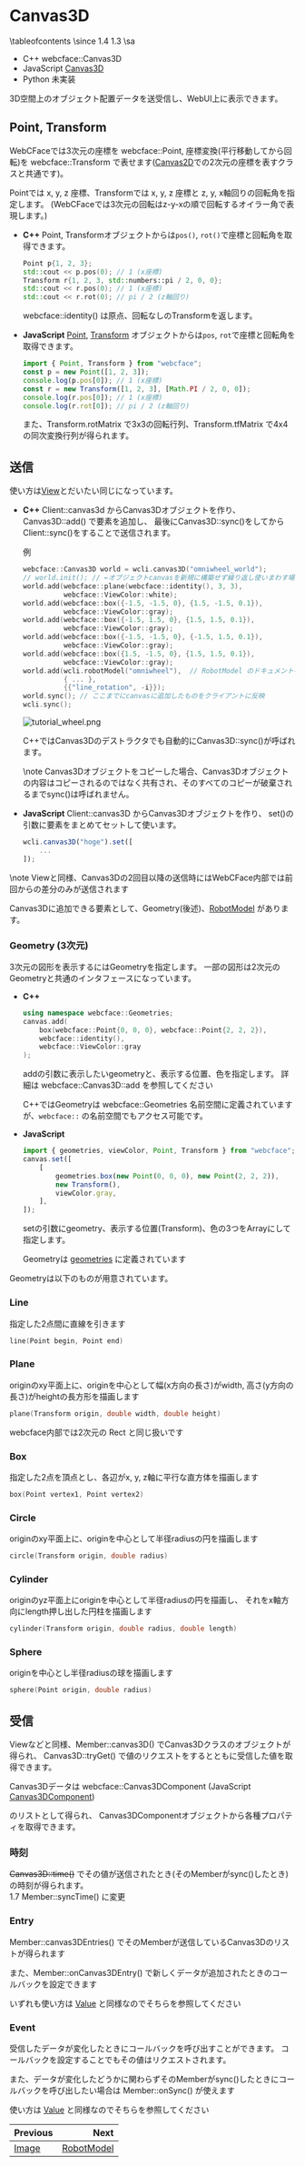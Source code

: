 # Canvas3D

\tableofcontents
\since
<span class="since-c">1.4</span>
<span class="since-js">1.3</span>
\sa
* C++ webcface::Canvas3D
* JavaScript [Canvas3D](https://na-trium-144.github.io/webcface-js/classes/Canvas3D.html)
* Python 未実装 <!--[webcface.Canvas3D](https://na-trium-144.github.io/webcface-python/webcface.canvas3d.html#webcface.canvas3d.Canvas3D)-->

3D空間上のオブジェクト配置データを送受信し、WebUI上に表示できます。

## Point, Transform

WebCFaceでは3次元の座標を webcface::Point, 座標変換(平行移動してから回転)を webcface::Transform で表せます([Canvas2D](./14_canvas2d.md)での2次元の座標を表すクラスと共通です)。

Pointでは x, y, z 座標、Transformでは x, y, z 座標と z, y, x軸回りの回転角を指定します。
(WebCFaceでは3次元の回転はz-y-xの順で回転するオイラー角で表現します。)

<div class="tabbed">

- <b class="tab-title">C++</b>
    Point, Transformオブジェクトからは`pos()`, `rot()`で座標と回転角を取得できます。
    ```cpp
    Point p{1, 2, 3};
    std::cout << p.pos(0); // 1 (x座標)
    Transform r{1, 2, 3, std::numbers::pi / 2, 0, 0};
    std::cout << r.pos(0); // 1 (x座標)
    std::cout << r.rot(0); // pi / 2 (z軸回り)
    ```
    webcface::identity() は原点、回転なしのTransformを返します。

- <b class="tab-title">JavaScript</b>
    [Point](https://na-trium-144.github.io/webcface-js/classes/Point.html), [Transform](https://na-trium-144.github.io/webcface-js/classes/Transform.html) オブジェクトからは`pos`, `rot`で座標と回転角を取得できます。
    ```ts
    import { Point, Transform } from "webcface";
    const p = new Point([1, 2, 3]);
    console.log(p.pos[0]); // 1 (x座標)
    const r = new Transform([1, 2, 3], [Math.PI / 2, 0, 0]);
    console.log(r.pos[0]); // 1 (x座標)
    console.log(r.rot[0]); // pi / 2 (z軸回り)
    ```
    また、Transform.rotMatrix で3x3の回転行列、Transform.tfMatrix で4x4の同次変換行列が得られます。

</div>

## 送信

使い方は[View](13_view.md)とだいたい同じになっています。

<div class="tabbed">

- <b class="tab-title">C++</b>
    Client::canvas3d からCanvas3Dオブジェクトを作り、
    Canvas3D::add() で要素を追加し、
    最後にCanvas3D::sync()をしてからClient::sync()をすることで送信されます。

    例
    ```cpp
    webcface::Canvas3D world = wcli.canvas3D("omniwheel_world");
    // world.init(); // ←オブジェクトcanvasを新規に構築せず繰り返し使いまわす場合は必要
    world.add(webcface::plane(webcface::identity(), 3, 3),
              webcface::ViewColor::white);
    world.add(webcface::box({-1.5, -1.5, 0}, {1.5, -1.5, 0.1}),
              webcface::ViewColor::gray);
    world.add(webcface::box({-1.5, 1.5, 0}, {1.5, 1.5, 0.1}),
              webcface::ViewColor::gray);
    world.add(webcface::box({-1.5, -1.5, 0}, {-1.5, 1.5, 0.1}),
              webcface::ViewColor::gray);
    world.add(webcface::box({1.5, -1.5, 0}, {1.5, 1.5, 0.1}),
              webcface::ViewColor::gray);
    world.add(wcli.robotModel("omniwheel"),  // RobotModel のドキュメントを参照
              { ... },
              {{"line_rotation", -i}});
    world.sync(); // ここまでにcanvasに追加したものをクライアントに反映
    wcli.sync();
    ```
    ![tutorial_wheel.png](https://github.com/na-trium-144/webcface/raw/main/docs/images/tutorial_wheel.png)

    C++ではCanvas3Dのデストラクタでも自動的にCanvas3D::sync()が呼ばれます。

    \note
    Canvas3Dオブジェクトをコピーした場合、Canvas3Dオブジェクトの内容はコピーされるのではなく共有され、そのすべてのコピーが破棄されるまでsync()は呼ばれません。

- <b class="tab-title">JavaScript</b>
    Client::canvas3D からCanvas3Dオブジェクトを作り、
    set()の引数に要素をまとめてセットして使います。
    ```ts
    wcli.canvas3D("hoge").set([
        ...
    ]);
    ```

</div>

\note
Viewと同様、Canvas3Dの2回目以降の送信時にはWebCFace内部では前回からの差分のみが送信されます

Canvas3Dに追加できる要素として、Geometry(後述)、[RobotModel](./21_robot_model.md) があります。

### Geometry (3次元)

3次元の図形を表示するにはGeometryを指定します。
一部の図形は2次元のGeometryと共通のインタフェースになっています。

<div class="tabbed">

- <b class="tab-title">C++</b>
    ```cpp
    using namespace webcface::Geometries;
    canvas.add(
        box(webcface::Point{0, 0, 0}, webcface::Point{2, 2, 2}),
        webcface::identity(),
        webcface::ViewColor::gray
    );
    ```
    addの引数に表示したいgeometryと、表示する位置、色を指定します。
    詳細は webcface::Canvas3D::add を参照してください
    
    C++ではGeometryは webcface::Geometries 名前空間に定義されていますが、`webcface::` の名前空間でもアクセス可能です。
- <b class="tab-title">JavaScript</b>
    ```ts
    import { geometries, viewColor, Point, Transform } from "webcface";
    canvas.set([
        [
            geometries.box(new Point(0, 0, 0), new Point(2, 2, 2)),
            new Transform(),
            viewColor.gray,
        ],
    ]);
    ```
    setの引数にgeometry、表示する位置(Transform)、色の3つをArrayにして指定します。

    Geometryは [geometries](https://na-trium-144.github.io/webcface-js/variables/geometries.html) に定義されています

</div>

Geometryは以下のものが用意されています。

### Line
指定した2点間に直線を引きます
```cpp
line(Point begin, Point end)
```

### Plane
originのxy平面上に、originを中心として幅(x方向の長さ)がwidth, 高さ(y方向の長さ)がheightの長方形を描画します
```cpp
plane(Transform origin, double width, double height)
```
webcface内部では2次元の Rect と同じ扱いです

### Box
指定した2点を頂点とし、各辺がx, y, z軸に平行な直方体を描画します
```cpp
box(Point vertex1, Point vertex2)
```

### Circle
originのxy平面上に、originを中心として半径radiusの円を描画します
```cpp
circle(Transform origin, double radius)
```

### Cylinder
originのyz平面上にoriginを中心として半径radiusの円を描画し、
それをx軸方向にlength押し出した円柱を描画します
```cpp
cylinder(Transform origin, double radius, double length)
```

### Sphere
originを中心とし半径radiusの球を描画します
```cpp
sphere(Point origin, double radius)
```

## 受信
Viewなどと同様、Member::canvas3D() でCanvas3Dクラスのオブジェクトが得られ、
Canvas3D::tryGet() で値のリクエストをするとともに受信した値を取得できます。

Canvas3Dデータは
webcface::Canvas3DComponent
(JavaScript [Canvas3DComponent](https://na-trium-144.github.io/webcface-js/classes/Canvas3DComponent.html))
<!--Python [webcface.ViewComponent](https://na-trium-144.github.io/webcface-python/webcface.view.html#webcface.view.ViewComponent))-->
のリストとして得られ、
Canvas3DComponentオブジェクトから各種プロパティを取得できます。

### 時刻

~~Canvas3D::time()~~ でその値が送信されたとき(そのMemberがsync()したとき)の時刻が得られます。  
<span class="since-c">1.7</span>
<span class="since-py"></span>
Member::syncTime() に変更

### Entry

Member::canvas3DEntries() でそのMemberが送信しているCanvas3Dのリストが得られます

また、Member::onCanvas3DEntry() で新しくデータが追加されたときのコールバックを設定できます

いずれも使い方は [Value](./10_value.md) と同様なのでそちらを参照してください

### Event

受信したデータが変化したときにコールバックを呼び出すことができます。
コールバックを設定することでもその値はリクエストされます。

また、データが変化したどうかに関わらずそのMemberがsync()したときにコールバックを呼び出したい場合は Member::onSync() が使えます

使い方は [Value](./10_value.md) と同様なのでそちらを参照してください

<div class="section_buttons">

| Previous |     Next |
|:---------|---------:|
| [Image](15_image.md) | [RobotModel](21_robot_model.md) |

</div>
